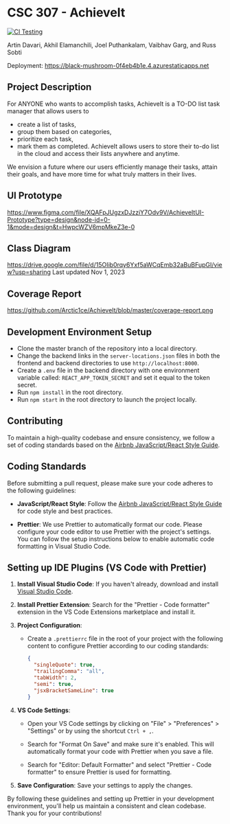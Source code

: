 # CSC 307 - AchieveIt

[![CI Testing](https://github.com/Arctic1ce/AchieveIt/actions/workflows/ci-testing.yml/badge.svg)](https://github.com/Arctic1ce/AchieveIt/actions/workflows/ci-testing.yml)

Artin Davari, Akhil Elamanchili, Joel Puthankalam, Vaibhav Garg, and Russ Sobti

Deployment: https://black-mushroom-0f4eb4b1e.4.azurestaticapps.net

## Project Description
For ANYONE  who wants to accomplish tasks, AchieveIt is a TO-DO list task manager that allows users to 
- create a list of tasks, 
- group them based on categories, 
- prioritize each task, 
- mark them as completed. 
AchieveIt allows users to store their to-do list in the cloud and access their lists anywhere and anytime. 

We envision a future where our users efficiently manage their tasks, attain their goals, and have more time for what truly matters in their lives. 

## UI Prototype
https://www.figma.com/file/XQAFpJUgzxDJzziY7Odv9V/AchieveItUI-Prototype?type=design&node-id=0-1&mode=design&t=HwpcWZV6mpMkeZ3e-0

## Class Diagram
https://drive.google.com/file/d/15OIib0rqy6Yxf5aWCqEmb32aBuBFupGI/view?usp=sharing
Last updated Nov 1, 2023

## Coverage Report
https://github.com/Arctic1ce/AchieveIt/blob/master/coverage-report.png

## Development Environment Setup
- Clone the master branch of the repository into a local directory.
- Change the backend links in the `server-locations.json` files in both the frontend and backend directories to use `http://localhost:8000`.
- Create a `.env` file in the backend directory with one environment variable called: `REACT_APP_TOKEN_SECRET` and set it equal to the token secret.
- Run `npm install` in the root directory.
- Run `npm start` in the root directory to launch the project locally.

## Contributing

To maintain a high-quality codebase and ensure consistency, we follow a set of coding standards based on the [Airbnb JavaScript/React Style Guide](https://airbnb.io/javascript/react/).

## Coding Standards

Before submitting a pull request, please make sure your code adheres to the following guidelines:

- **JavaScript/React Style**: Follow the [Airbnb JavaScript/React Style Guide](https://airbnb.io/javascript/react/) for code style and best practices.

- **Prettier**: We use Prettier to automatically format our code. Please configure your code editor to use Prettier with the project's settings. You can follow the setup instructions below to enable automatic code formatting in Visual Studio Code.

## Setting up IDE Plugins (VS Code with Prettier)

1. **Install Visual Studio Code**: If you haven't already, download and install [Visual Studio Code](https://code.visualstudio.com/).

2. **Install Prettier Extension**: Search for the "Prettier - Code formatter" extension in the VS Code Extensions marketplace and install it.

3. **Project Configuration**:

   - Create a `.prettierrc` file in the root of your project with the following content to configure Prettier according to our coding standards:

     ```json
     {
       "singleQuote": true,
       "trailingComma": "all",
       "tabWidth": 2,
       "semi": true,
       "jsxBracketSameLine": true
     }
     ```

4. **VS Code Settings**:

   - Open your VS Code settings by clicking on "File" > "Preferences" > "Settings" or by using the shortcut `Ctrl + ,`.

   - Search for "Format On Save" and make sure it's enabled. This will automatically format your code with Prettier when you save a file.

   - Search for "Editor: Default Formatter" and select "Prettier - Code formatter" to ensure Prettier is used for formatting.

5. **Save Configuration**: Save your settings to apply the changes.

By following these guidelines and setting up Prettier in your development environment, you'll help us maintain a consistent and clean codebase. Thank you for your contributions!
